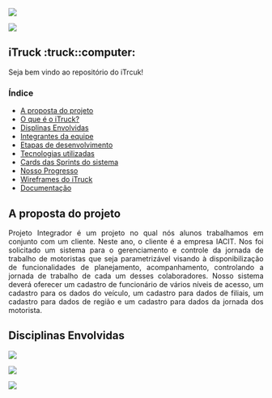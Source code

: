 <body>
    <nav>
        <p><img src="https://img.shields.io/badge/S%20T%20A%20T%20U%20S%20D%20O%20P%20R%20O%20J%20E%20T%20O-EM%20PROGRESSO-blueviolet"></p>
        <p><img src="https://img.shields.io/badge/S%20P%20R%20I%20N%20T%20A%20T%20U%20A%20L-SPRINT%2002-blue"></p>
        <p><h1>iTruck :truck::computer:</h1></p>
        <p>Seja bem vindo ao repositório do iTrcuk!</p>
        <p><h3>Índice</h3></p>
        <ul>
            <li><a href="https://github.com/thaisrabelo/iTruck#proposta">A proposta do projeto</a></li>
            <li><a href="https://github.com/thaisrabelo/iTruck#sobre-itruck">O que é o iTruck?</a></li>
            <li><a href="https://github.com/thaisrabelo/iTruck#disciplinas">Displinas Envolvidas</a></li>
            <li><a href="https://github.com/thaisrabelo/iTruck#">Integrantes da equipe</a></li>
            <li><a href="https://github.com/thaisrabelo/iTruck#">Etapas de desenvolvimento</a></li>
            <li><a href="https://github.com/thaisrabelo/iTruck#">Tecnologias utilizadas</a></li>
            <li><a href="https://github.com/thaisrabelo/iTruck#">Cards das Sprints do sistema</a></li>
            <li><a href="https://github.com/thaisrabelo/iTruck#">Nosso Progresso</a></li>
            <li><a href="https://github.com/thaisrabelo/iTruck#">Wireframes do iTruck</a></li>
            <li><a href="https://github.com/thaisrabelo/iTruck#">Documentação</a></li>
        </ul>
    </nav>
        <section id="proposta">
            <p><h2>A proposta do projeto</h2></p>
            <p align="justify">Projeto Integrador é um projeto no qual nós alunos trabalhamos em conjunto com um cliente. Neste ano, o cliente é a empresa IACIT. Nos foi solicitado um sistema para o gerenciamento e controle da jornada de trabalho de motoristas que seja parametrizável visando à disponibilização de funcionalidades de planejamento, acompanhamento, controlando a jornada de trabalho de cada um desses colaboradores. Nosso sistema deverá oferecer um cadastro de funcionário de vários níveis de acesso, um cadastro para os dados do veículo, um cadastro para dados de filiais, um cadastro para dados de região e um cadastro para dados da jornada dos motorista. </p>
        </section>
        <section id="sobre-itruck"></section>
        <section id="disciplinas"><p><h2>Disciplinas Envolvidas</h2></p>
            <p><img src="https://img.shields.io/badge/Engenharia%20de%20Software%20I-Prof%C2%AA%20Ma.%20Juliana%20Forin%20Pasquini%20Martinez-blueviolet"></p>
            <p><img src="https://img.shields.io/badge/Sistemas%20de%20Informa%C3%A7%C3%A3o-Prof%C2%BA%20Me.%20Claudio%20Etelvino%20de%20LimaiI-blueviolet"></p>
            <p><img src="https://img.shields.io/badge/Linguagem%20de%20Programa%C3%A7%C3%A3o-Prof%C2%BA%20Me.%20Reinaldo%20Gen%20Ichiro%20ArakakiI-blueviolet"></p>
        </section>
</nav>
</body>



